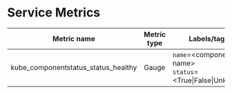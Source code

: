 # Service Metrics

| Metric name| Metric type | Labels/tags |
| ---------- | ----------- | ----------- |
| kube_componentstatus_status_healthy | Gauge | `name`=&lt;component-name&gt; <br> `status`=&lt;True\|False\|Unknow&gt; |
